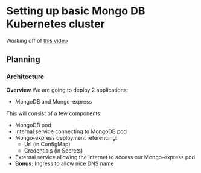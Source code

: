 # Setting up basic Mongo DB Kubernetes cluster
Working off of [this video](https://youtu.be/X48VuDVv0do?t=4633)

## Planning

### Architecture

**Overview**
We are going to deploy 2 applications:
- MongoDB and Mongo-express

This will consist of a few components:
- MongoDB pod
- internal service connecting to MongoDB pod
- Mongo-express deployment referencing:
  - Url (in ConfigMap)
  - Credentials (in Secrets)
- External service allowing the internet to access our Mongo-express pod
- **Bonus:** Ingress to allow nice DNS name 